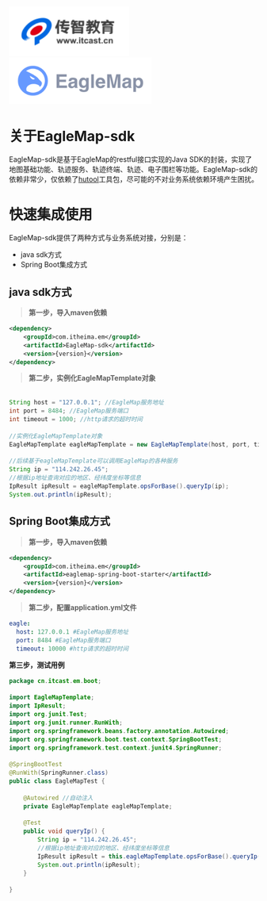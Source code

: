  <img src="docs/images/itcast.png" style="zoom: 80%;" />  <img src="docs/images/logo.png" style="zoom: 80%;" />

# 关于EagleMap-sdk

EagleMap-sdk是基于EagleMap的restful接口实现的Java SDK的封装，实现了地图基础功能、轨迹服务、轨迹终端、轨迹、电子围栏等功能。EagleMap-sdk的依赖非常少，仅依赖了[hutool](https://www.hutool.cn/)工具包，尽可能的不对业务系统依赖环境产生困扰。

# 快速集成使用

EagleMap-sdk提供了两种方式与业务系统对接，分别是：

- java sdk方式
- Spring Boot集成方式

## java sdk方式

> **第一步，导入maven依赖**

~~~xml
<dependency>
    <groupId>com.itheima.em</groupId>
    <artifactId>EagleMap-sdk</artifactId>
    <version>{version}</version>
</dependency>
~~~

> **第二步，实例化EagleMapTemplate对象**

~~~java

String host = "127.0.0.1"; //EagleMap服务地址
int port = 8484; //EagleMap服务端口
int timeout = 1000; //http请求的超时时间

//实例化EagleMapTemplate对象
EagleMapTemplate eagleMapTemplate = new EagleMapTemplate(host, port, timeout);

//后续基于eagleMapTemplate可以调用EagleMap的各种服务
String ip = "114.242.26.45";
//根据ip地址查询对应的地区、经纬度坐标等信息
IpResult ipResult = eagleMapTemplate.opsForBase().queryIp(ip);
System.out.println(ipResult);
~~~

## Spring Boot集成方式

> **第一步，导入maven依赖**

~~~xml
<dependency>
    <groupId>com.itheima.em</groupId>
    <artifactId>eaglemap-spring-boot-starter</artifactId>
    <version>{version}</version>
</dependency>
~~~

> **第二步，配置application.yml文件**

~~~yml
eagle:
  host: 127.0.0.1 #EagleMap服务地址
  port: 8484 #EagleMap服务端口
  timeout: 10000 #http请求的超时时间
~~~

**第三步，测试用例**

~~~java
package cn.itcast.em.boot;

import EagleMapTemplate;
import IpResult;
import org.junit.Test;
import org.junit.runner.RunWith;
import org.springframework.beans.factory.annotation.Autowired;
import org.springframework.boot.test.context.SpringBootTest;
import org.springframework.test.context.junit4.SpringRunner;

@SpringBootTest
@RunWith(SpringRunner.class)
public class EagleMapTest {

    @Autowired //自动注入
    private EagleMapTemplate eagleMapTemplate;

    @Test
    public void queryIp() {
        String ip = "114.242.26.45";
        //根据ip地址查询对应的地区、经纬度坐标等信息
        IpResult ipResult = this.eagleMapTemplate.opsForBase().queryIp(ip);
        System.out.println(ipResult);
    }

}
~~~



